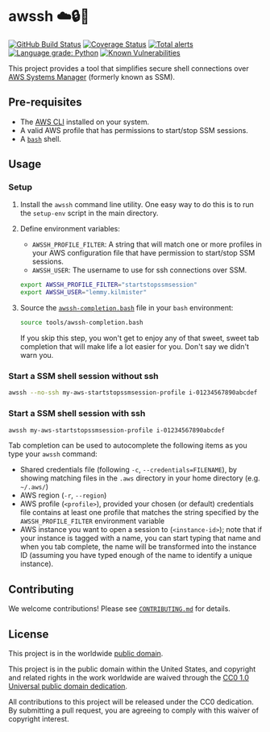 # awssh ☁️🔒🐚 #

[![GitHub Build Status](https://github.com/cisagov/awssh/workflows/build/badge.svg)](https://github.com/cisagov/awssh/actions)
[![Coverage Status](https://coveralls.io/repos/github/cisagov/awssh/badge.svg?branch=develop)](https://coveralls.io/github/cisagov/awssh?branch=develop)
[![Total alerts](https://img.shields.io/lgtm/alerts/g/cisagov/awssh.svg?logo=lgtm&logoWidth=18)](https://lgtm.com/projects/g/cisagov/awssh/alerts/)
[![Language grade: Python](https://img.shields.io/lgtm/grade/python/g/cisagov/awssh.svg?logo=lgtm&logoWidth=18)](https://lgtm.com/projects/g/cisagov/awssh/context:python)
[![Known Vulnerabilities](https://snyk.io/test/github/cisagov/awssh/develop/badge.svg)](https://snyk.io/test/github/cisagov/awssh)

This project provides a tool that simplifies secure shell connections over
[AWS Systems Manager](https://docs.aws.amazon.com/systems-manager/latest/userguide/what-is-systems-manager.html)
(formerly known as SSM).

## Pre-requisites ##

- The [AWS CLI](https://aws.amazon.com/cli/) installed on your system.
- A valid AWS profile that has permissions to start/stop SSM sessions.
- A [`bash`](https://www.gnu.org/software/bash/) shell.

## Usage ##

### Setup ###

1. Install the `awssh` command line utility.  One easy way to do this is
   to run the `setup-env` script in the main directory.
1. Define environment variables:
   - `AWSSH_PROFILE_FILTER`: A string that will match one or more profiles
     in your AWS configuration file that have permission to start/stop SSM
     sessions.
   - `AWSSH_USER`: The username to use for ssh connections over SSM.

    ```bash
    export AWSSH_PROFILE_FILTER="startstopssmsession"
    export AWSSH_USER="lemmy.kilmister"
    ```

1. Source the [`awssh-completion.bash`](tools/awssh-completion.bash) file in
   your `bash` environment:

   ```bash
   source tools/awssh-completion.bash
   ```

   If you skip this step, you won't get to enjoy any of that sweet, sweet
   tab completion that will make life a lot easier for you.  Don't say we
   didn't warn you.

### Start a SSM shell session without ssh ###

```bash
awssh --no-ssh my-aws-startstopssmsession-profile i-01234567890abcdef
```

### Start a SSM shell session with ssh ###

```bash
awssh my-aws-startstopssmsession-profile i-01234567890abcdef
```

Tab completion can be used to autocomplete the following items as you type
your `awssh` command:

- Shared credentials file (following `-c`, `--credentials=FILENAME`), by
  showing matching files in the `.aws` directory in your home directory
  (e.g. `~/.aws/`)
- AWS region (`-r`, `--region`)
- AWS profile (`<profile>`), provided your chosen (or default) credentials
  file contains at least one profile that matches the string specified by the
  `AWSSH_PROFILE_FILTER` environment variable
- AWS instance you want to open a session to (`<instance-id>`); note that
  if your instance is tagged with a name, you can start typing that name and
  when you tab complete, the name will be transformed into the instance ID
  (assuming you have typed enough of the name to identify a unique instance).

## Contributing ##

We welcome contributions!  Please see [`CONTRIBUTING.md`](CONTRIBUTING.md) for
details.

## License ##

This project is in the worldwide [public domain](LICENSE).

This project is in the public domain within the United States, and
copyright and related rights in the work worldwide are waived through
the [CC0 1.0 Universal public domain
dedication](https://creativecommons.org/publicdomain/zero/1.0/).

All contributions to this project will be released under the CC0
dedication. By submitting a pull request, you are agreeing to comply
with this waiver of copyright interest.
